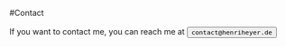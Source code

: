 #Contact
<br><br>
If you want to contact me, you can reach me at <button onclick="copy(); function copy() {
  navigator.clipboard.writeText('contact@henriheyer.de').then(function() {
    document.querySelector('button').style.color = '#465aac';
    setTimeout(function(){document.querySelector('button').style.color = '#000000'}, 800);
  });
}">`contact@henriheyer.de` <i class="fa-solid fa-copy"></i></button>
# 
